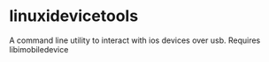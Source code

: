 # linuxidevicetools
A command line utility to interact with ios devices over usb. Requires libimobiledevice
